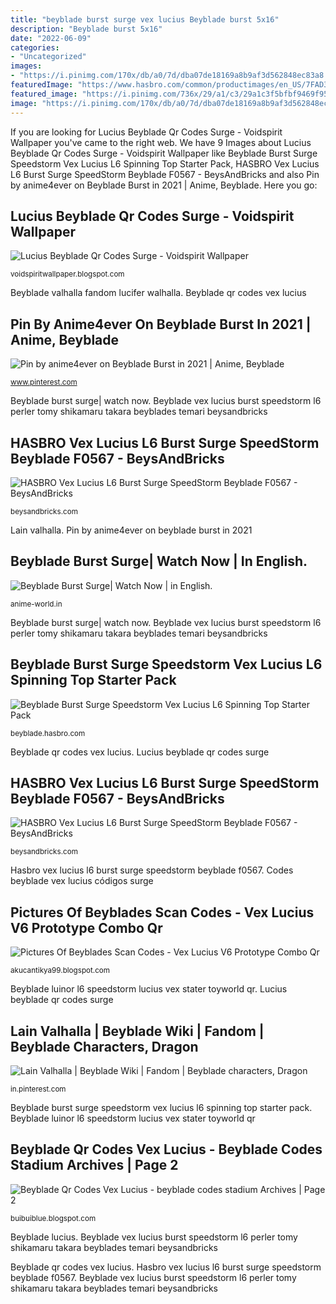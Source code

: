 ```yaml
---
title: "beyblade burst surge vex lucius Beyblade burst 5x16"
description: "Beyblade burst 5x16"
date: "2022-06-09"
categories:
- "Uncategorized"
images:
- "https://i.pinimg.com/170x/db/a0/7d/dba07de18169a8b9af3d562848ec83a8.jpg"
featuredImage: "https://www.hasbro.com/common/productimages/en_US/7FAD300F60C74104A8C47BA093DA4A27/656e7570f5ef2f9fa5c0925950cd98980e053da0.jpg"
featured_image: "https://i.pinimg.com/736x/29/a1/c3/29a1c3f5bfbf9469f9597b70168cefd9.jpg"
image: "https://i.pinimg.com/170x/db/a0/7d/dba07de18169a8b9af3d562848ec83a8.jpg"
---
```


If you are looking for Lucius Beyblade Qr Codes Surge - Voidspirit Wallpaper you've came to the right web. We have 9 Images about Lucius Beyblade Qr Codes Surge - Voidspirit Wallpaper like Beyblade Burst Surge Speedstorm Vex Lucius L6 Spinning Top Starter Pack, HASBRO Vex Lucius L6 Burst Surge SpeedStorm Beyblade F0567 - BeysAndBricks and also Pin by anime4ever on Beyblade Burst in 2021 | Anime, Beyblade. Here you go:

## Lucius Beyblade Qr Codes Surge - Voidspirit Wallpaper

![Lucius Beyblade Qr Codes Surge - Voidspirit Wallpaper](https://lh6.googleusercontent.com/proxy/ZcPc3N4mhg_HOfEF3IOlxoBf-O1aw47DZ4FTPyW4-n-KkmtfONyuwDef6XhyEwa3G8JEi_iEAfZ9WCPRmbwAofyfFYP69_rx=w1200-h630-pd "Beyblade luinor l6 speedstorm lucius vex stater toyworld qr")

<small>voidspiritwallpaper.blogspot.com</small>

Beyblade valhalla fandom lucifer walhalla. Beyblade qr codes vex lucius

## Pin By Anime4ever On Beyblade Burst In 2021 | Anime, Beyblade

![Pin by anime4ever on Beyblade Burst in 2021 | Anime, Beyblade](https://i.pinimg.com/originals/84/a6/9b/84a69b0aa04160895f567cf8fd65cb03.jpg "Beyblade qr codes vex lucius")

<small>www.pinterest.com</small>

Beyblade burst surge| watch now. Beyblade vex lucius burst speedstorm l6 perler tomy shikamaru takara beyblades temari beysandbricks

## HASBRO Vex Lucius L6 Burst Surge SpeedStorm Beyblade F0567 - BeysAndBricks

![HASBRO Vex Lucius L6 Burst Surge SpeedStorm Beyblade F0567 - BeysAndBricks](https://cdn11.bigcommerce.com/s-iodt3qca/images/stencil/160w/products/1384/4573/F0567_1__02612.1621808540.jpg?c=2 "Pin by anime4ever on beyblade burst in 2021")

<small>beysandbricks.com</small>

Lain valhalla. Pin by anime4ever on beyblade burst in 2021

## Beyblade Burst Surge| Watch Now | In English.

![Beyblade Burst Surge| Watch Now | in English.](https://i.imgur.com/Oxq0DKB.jpg "Beyblade lucius")

<small>anime-world.in</small>

Beyblade burst surge| watch now. Beyblade vex lucius burst speedstorm l6 perler tomy shikamaru takara beyblades temari beysandbricks

## Beyblade Burst Surge Speedstorm Vex Lucius L6 Spinning Top Starter Pack

![Beyblade Burst Surge Speedstorm Vex Lucius L6 Spinning Top Starter Pack](https://www.hasbro.com/common/productimages/en_US/7FAD300F60C74104A8C47BA093DA4A27/656e7570f5ef2f9fa5c0925950cd98980e053da0.jpg "Beyblade burst 5x16")

<small>beyblade.hasbro.com</small>

Beyblade qr codes vex lucius. Lucius beyblade qr codes surge

## HASBRO Vex Lucius L6 Burst Surge SpeedStorm Beyblade F0567 - BeysAndBricks

![HASBRO Vex Lucius L6 Burst Surge SpeedStorm Beyblade F0567 - BeysAndBricks](https://cdn11.bigcommerce.com/s-iodt3qca/images/stencil/1280w/products/1416/4682/F0564-HB_BACK__35367.1623454055.jpg?c=2 "Hasbro vex lucius l6 burst surge speedstorm beyblade f0567")

<small>beysandbricks.com</small>

Hasbro vex lucius l6 burst surge speedstorm beyblade f0567. Codes beyblade vex lucius códigos surge

## Pictures Of Beyblades Scan Codes - Vex Lucius V6 Prototype Combo Qr

![Pictures Of Beyblades Scan Codes - Vex Lucius V6 Prototype Combo Qr](https://i.pinimg.com/170x/db/a0/7d/dba07de18169a8b9af3d562848ec83a8.jpg "Beyblade burst surge speedstorm vex lucius l6 spinning top starter pack")

<small>akucantikya99.blogspot.com</small>

Beyblade luinor l6 speedstorm lucius vex stater toyworld qr. Lucius beyblade qr codes surge

## Lain Valhalla | Beyblade Wiki | Fandom | Beyblade Characters, Dragon

![Lain Valhalla | Beyblade Wiki | Fandom | Beyblade characters, Dragon](https://i.pinimg.com/736x/29/a1/c3/29a1c3f5bfbf9469f9597b70168cefd9.jpg "Beyblade luinor l6 speedstorm lucius vex stater toyworld qr")

<small>in.pinterest.com</small>

Beyblade burst surge speedstorm vex lucius l6 spinning top starter pack. Beyblade luinor l6 speedstorm lucius vex stater toyworld qr

## Beyblade Qr Codes Vex Lucius - Beyblade Codes Stadium Archives | Page 2

![Beyblade Qr Codes Vex Lucius - beyblade codes stadium Archives | Page 2](https://images-na.ssl-images-amazon.com/images/I/81GlXHTFdcL._AC_SL1500_.jpg "Beyblade qr codes vex lucius")

<small>buibuiblue.blogspot.com</small>

Beyblade lucius. Beyblade vex lucius burst speedstorm l6 perler tomy shikamaru takara beyblades temari beysandbricks

Beyblade qr codes vex lucius. Hasbro vex lucius l6 burst surge speedstorm beyblade f0567. Beyblade vex lucius burst speedstorm l6 perler tomy shikamaru takara beyblades temari beysandbricks
